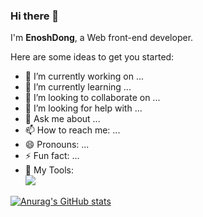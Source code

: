 ### Hi there 👋

I'm **EnoshDong**, a Web front-end developer. 

Here are some ideas to get you started:
- 🔭 I’m currently working on ...
- 🌱 I’m currently learning ...
- 👯 I’m looking to collaborate on ...
- 🤔 I’m looking for help with ...
- 💬 Ask me about ...
- 📫 How to reach me: ...
- 😄 Pronouns: ...
- ⚡ Fun fact: ...
- 🔧 My Tools:  
     ![](https://img.shields.io/badge/%E7%BC%96%E7%A8%8B%E5%B7%A5%E5%85%B7-VSCode-blue)  
 
[![Anurag's GitHub stats](https://github-readme-stats.vercel.app/api?username=EnoshDong&show_icons=true&theme=tokyonight)](https://github.com/EnoshDong/github-readme-stats)

